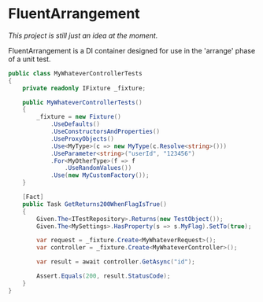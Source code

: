 # FluentArrangement

*This project is still just an idea at the moment.*

FluentArrangement is a DI container designed for use in the 'arrange' phase of a unit test.

```c#
public class MyWhateverControllerTests
{
    private readonly IFixture _fixture;

    public MyWhateverControllerTests()
    {
        _fixture = new Fixture()
            .UseDefaults()
            .UseConstructorsAndProperties()
            .UseProxyObjects()
            .Use<MyType>(c => new MyType(c.Resolve<string>()))
            .UseParameter<string>("userId", "123456")
            .For<MyOtherType>(f => f
                .UseRandomValues())
            .Use(new MyCustomFactory());
    }

    [Fact]
    public Task GetReturns200WhenFlagIsTrue()
    {
        Given.The<ITestRepository>.Returns(new TestObject());
        Given.The<MySettings>.HasProperty(s => s.MyFlag).SetTo(true);

        var request = _fixture.Create<MyWhateverRequest>();
        var controller = _fixture.Create<MyWhateverController>();

        var result = await controller.GetAsync("id");

        Assert.Equals(200, result.StatusCode);
    }
}
```